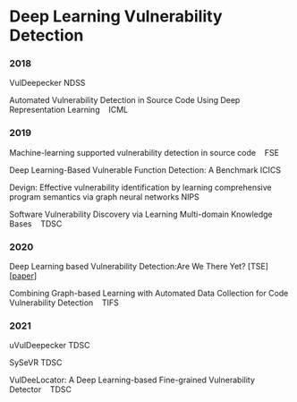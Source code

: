 # Deep Learning Vulnerability Detection

### 2018

VulDeepecker NDSS

Automated Vulnerability Detection in Source Code Using Deep Representation Learning    ICML

### 2019

Machine-learning supported vulnerability detection in source code    FSE

Deep Learning-Based Vulnerable Function Detection: A Benchmark ICICS

Devign: Effective vulnerability identification by learning comprehensive program semantics via graph neural networks NIPS

Software Vulnerability Discovery via Learning Multi-domain Knowledge Bases    TDSC

### 2020

Deep Learning based Vulnerability Detection:Are We There Yet? [TSE] [[paper]](https://arxiv.org/pdf/2009.07235.pdf)

Combining Graph-based Learning with Automated Data Collection for Code Vulnerability Detection    TIFS

### 2021

uVulDeepecker TDSC

SySeVR TDSC

VulDeeLocator: A Deep Learning-based Fine-grained Vulnerability Detector    TDSC
